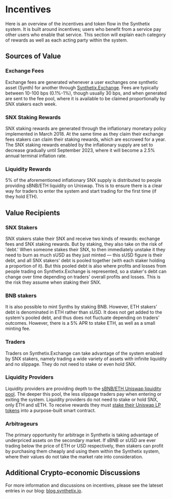 # Incentives

Here is an overview of the incentives and token flow in the Synthetix system. It is built around incentives; users who benefit from a service pay other users who enable that service. This section will explain each category of rewards as well as each acting party within the system.

## Sources of Value

### Exchange Fees

Exchange fees are generated whenever a user exchanges one synthetic asset (Synth) for another through [Synthetix.Exchange](https://synthetix.exchange). Fees are typically between 10-100 bps (0.1%-1%), though usually 30 bps, and when generated are sent to the fee pool, where it is available to be claimed proportionally by SNX stakers each week.

### SNX Staking Rewards

SNX staking rewards are generated through the inflationary monetary policy implemented in March 2018. At the same time as they claim their exchange fees stakers can claim their staking rewards, which are escrowed for a year. The SNX staking rewards enabled by the inflationary supply are set to decrease gradually until September 2023, where it will become a 2.5% annual terminal inflation rate.

### Liquidity Rewards

5% of the aforementioned inflationary SNX supply is distributed to people providing sBNB/ETH liquidity on Uniswap. This is to ensure there is a clear way for traders to enter the system and start trading for the first time (if they hold ETH).

## Value Recipients

### SNX Stakers

SNX stakers stake their SNX and receive two kinds of rewards: exchange fees and SNX staking rewards. But by staking, they also take on the risk of 'debt.' When someone stakes their SNX, to then immediately unstake it they need to burn as much sUSD as they just minted — this sUSD figure is their debt, and all SNX stakers' debt is pooled together (with each staker holding a proportion of it). But this pooled debt is also where profits and losses from people trading on Synthetix.Exchange is represented, so a staker's debt can change over time depending on traders' overall profits and losses. This is the risk they assume when staking their SNX.

### BNB stakers

It is also possible to mint Synths by staking BNB. However, ETH stakers' debt is denominated in ETH rather than sUSD. It does not get added to the system's pooled debt, and thus does not fluctuate depending on traders' outcomes. However, there is a 5% APR to stake ETH, as well as a small minting fee.

### Traders

Traders on Synthetix.Exchange can take advantage of the system enabled by SNX stakers, namely trading a wide variety of assets with infinite liquidity and no slippage. They do not need to stake or even hold SNX.

### Liquidity Providers

Liquidity providers are providing depth to the [sBNB/ETH Uniswap liquidity pool](https://etherscan.io/address/0xe9cf7887b93150d4f2da7dfc6d502b216438f244/#tokentxns). The deeper this pool, the less slippage traders pay when entering or exiting the system. Liquidity providers do not need to stake or hold SNX, only ETH and sETH. To receive rewards they must [stake their Uniswap LP tokens](https://blog.synthetix.io/new-uniswap-sbnb-lp-reward-system/) into a purpose-built smart contract.

### Arbitrageurs

The primary opportunity for arbitrage in Synthetix is taking advantage of underpriced assets on the secondary market. If sBNB or sUSD are ever trading below the price of ETH or USD respectively, then stakers can profit by purchasing them cheaply and using them within the Synthetix system, where their values do not take the market rate into consideration.

## Additional Crypto-economic Discussions

For more information and discussions on incentives, please see the lateset entries in our blog: [blog.synthetix.io](https://blog.synthetix.io).

